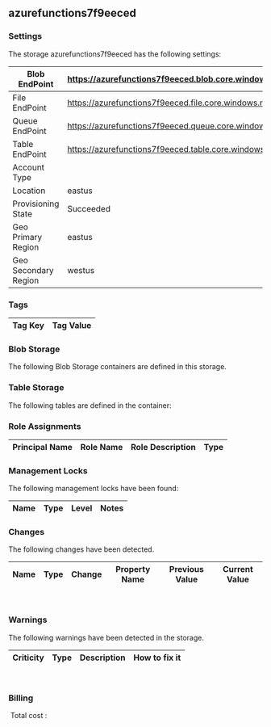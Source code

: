 
## azurefunctions7f9eeced 

### Settings
The storage azurefunctions7f9eeced has the following settings:

| Blob EndPoint | https://azurefunctions7f9eeced.blob.core.windows.net/  |
| --- | --- |
| File EndPoint | https://azurefunctions7f9eeced.file.core.windows.net/  |
| Queue EndPoint | https://azurefunctions7f9eeced.queue.core.windows.net/  |
| Table EndPoint | https://azurefunctions7f9eeced.table.core.windows.net/  |
| Account Type |   |
| Location | eastus  |
| Provisioning State | Succeeded  |
| Geo Primary Region | eastus  |
| Geo Secondary Region | westus  |


### Tags


| Tag Key | Tag Value |
| --- | --- |

### Blob Storage
The following Blob Storage containers are defined in this storage. 

### Table Storage
The following tables are defined in the container:

### Role Assignments


| Principal Name | Role Name | Role Description | Type |
| --- | --- | --- | --- |

### Management Locks
The following management locks have been found: 

| Name | Type | Level | Notes |
| --- | --- | --- | --- |

### Changes
The following changes have been detected. 

| Name | Type | Change | Property Name | Previous Value | Current Value |
| --- | --- | --- | --- | --- | --- |
 
### Warnings
The following warnings have been detected in the storage. 

| Criticity | Type | Description | How to fix it |
| --- | --- | --- | --- |
 
### Billing
 Total cost : 
